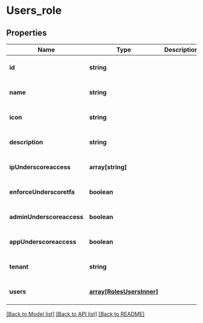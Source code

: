# Users_role

## Properties
Name | Type | Description | Notes
------------ | ------------- | ------------- | -------------
**id** | **string** |  | [optional] [default to null]
**name** | **string** |  | [optional] [default to null]
**icon** | **string** |  | [optional] [default to null]
**description** | **string** |  | [optional] [default to null]
**ipUnderscoreaccess** | **array[string]** |  | [optional] [default to null]
**enforceUnderscoretfa** | **boolean** |  | [optional] [default to null]
**adminUnderscoreaccess** | **boolean** |  | [optional] [default to null]
**appUnderscoreaccess** | **boolean** |  | [optional] [default to null]
**tenant** | **string** |  | [optional] [default to null]
**users** | [**array[RolesUsersInner]**](RolesUsersInner.md) |  | [optional] [default to null]

[[Back to Model list]](../README.md#documentation-for-models) [[Back to API list]](../README.md#documentation-for-api-endpoints) [[Back to README]](../README.md)


